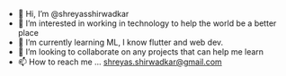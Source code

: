 - 👋 Hi, I’m @shreyasshirwadkar 
- 👀 I’m interested in working in technology to help the world be a better place
- 🌱 I’m currently learning ML, I know flutter and web dev.
- 💞️ I’m looking to collaborate on any projects that can help me learn
- 📫 How to reach me ... shreyas.shirwadkar@gmail.com

<!---
shreyasshirwadkar/shreyasshirwadkar is a ✨ special ✨ repository because its `README.md` (this file) appears on your GitHub profile.
You can click the Preview link to take a look at your changes.
--->
